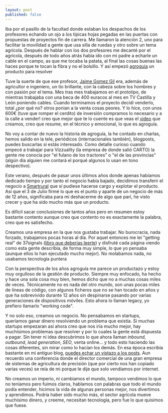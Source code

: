 ```yaml
---
layout: post
published: false
---
```


Iba por el pasillo de la facultad donde estaban los despachos de los profesores echando un ojo a los típicas hojas pegadas en las puertas con propuestas de proyectos fin de carrera. Me llamaron la atención 2, uno para facilitar la movilidad a gente que usa silla de ruedas y otro sobre un tema agrícola. Después de hablar con los dos profesores me decanté por el agrícola, después de todo años atrás había ido con mi padre a echarle un cable en el campo, as que me tocaba la patata, al final las cosas buenas las haces porque te tocan la fibra y no el bolsillo. Y así empezó [agroguia](http://agroguia.es) un producto para resolver

Tuve la suerte de que ese profesor, [Jaime Gomez Gil](http://jaimegomez.blogs.uva.es) era, además de agricultor e ingeniero, un tío brillante, con la cabeza sobre los hombres y con pasión por el tema. Mes tras mes trabajamos en el prototipo, de mientras trabajaba con una beca de 400 euracos al mes en TV Castilla y León poniendo cables. Cuando terminamos el proyecto decidí venderlo, total ¿por qué no? otros ponian a la venta cosas peores. Y lo hice, con unos 600€ (tuve que romper el cerdito) de inversión compramos lo necesario y a la calle a vender! creo que mejor que te lo cuente es que veas el [video](https://www.youtube.com/watch?v=LwO7mkRfrM4) que creamos, creo que resume, en el técnico y emocional, lo que es agroguía.

No voy a contar de nuevo la historia de agroguía, la he contado en charlas, hemos salido en la tele, periódicos (internacionales también), blogposts, puedes buscarlas si estás interesado. Como detalle curioso cuando empecé a trabajar para Vizzuality (la empresa de donde salió CARTO) la gente me conocía por "el fulano de los tractores" o "el de las provincias" (algún día alguien me contará el porqué algunos lo usan en tono despectivo). 

Este verano, después de pasar unos últimos años donde apenas habíamos dedicado tiempo y por tanto el negocio había bajado, decidimos transferir el negocio a [Smartrural](http://smartrural.net/) que sí pudiese hacerse cargo y explotar el producto. Así que el 3 de Julio firmé lo que es el punto y aparte de un negocio de más de 12 años, significaba para mi deshacerme de algo que parí, he visto crecer y que ha sido mucho más que un producto.

Es difícil sacar conclusiones de tantos años pero en resumen estoy bastante contento aunque creo que contento no es exactamente la palabra, creo que es satisfecho.

Creamos una empresa en la que nos gustaba trabajar. No burocracia, nada forzado, trabajamos pocas horas al día. Por aquel entonces me leí "getting real" de 37signals ([libro que deberías leerte](https://gettingreal.37signals.com/)) y disfruté cada página viendo como esta gente describía, de forma muy simple, lo que yo pensaba (aunque ellos lo han ejecutado mucho mejor). No molabamos nada, no usabamos tecnología puntera

Con la perspectiva de los años agroguía me parece un productazo y estoy muy orgulloso de la gestión de producto. Siempre muy enfocado, ha hecho y hace una sola cosa muy bien, hemos dicho que no a muchas cosas miles de veces. Técnicamente no es nada del otro mundo, son unas pocas miles de líneas de código, con algunos ficheros que no se han tocado en años y que ha sobrevivido durante 12 años sin despinarse pasando por varias generaciones de dispositivos móviles. Esto ahora lo llaman legacy, yo prefiero llamarlo "working code".

Y no solo eso, creamos un negocio. No pensabamos en startups, queríamos ganar dinero resolviendo un problema que existía. Si muchas startups empezaran así ahora creo que nos iría mucho mejor, hay muchísimos problemas que resolver y por lo cuales la gente está dispuesta a pagar. Sin tener ni idea descubrimos lo que ahora llaman *inbound*, *outbound*, *lead generation*, *SEO*, venta online... y todo esto haciendo las cosas diferentes, sin mirar como lo hacían los demás. En esa época escribía bastante en mi antiguo blog, [puedes echar un vistazo a los posts](http://blep.blogspot.com.es/search/label/agroguia?m=0). Aun recuerdo una conferencia donde el director comercial de una gran empresa de sistemas de agricultura de precisión (que por cierto nos han copiado varias veces) se reía de mi porque le dije que solo vendíamos por internet. 

No creamos un imperio, ni cambiamos el mundo, tampoco vendimos lo que no teníamos pero fuimos claros, hablamos con palabras que todo el mundo podía entender, hicimos la vida de algunas personas mejor, nos divertimos y aprendimos. Podría haber sido mucho más, el sector agrícola mueve muchísimo dinero, y creeme, necesitan tecnología, pero fue lo que quisimos que fuese.






